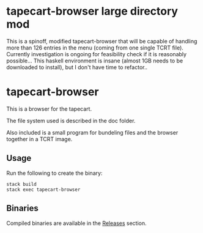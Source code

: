 tapecart-browser large directory mod
=========================

This is a spinoff,  modified tapecart-browser that will be capable of
handling more than 126 entries in the menu (coming from one single
TCRT file). Currently investigation is ongoing for feasibility check
if it is reasonably possible...
This haskell environment is insane (almost 1GB needs to be downloaded to install), but I don't have time to refactor..



tapecart-browser
================

This is a browser for the tapecart.

The file system used is described in the doc folder.

Also included is a small program for bundeling files
and the browser together in a TCRT image.


Usage
-----

Run the following to create the binary:

    stack build
    stack exec tapecart-browser


Binaries
--------

Compiled binaries are available in the [Releases](https://github.com/alexkazik/tapecart-browser/releases/latest) section.
